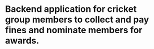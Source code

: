 # Backend application for cricket group members to collect and pay fines and nominate members for awards.